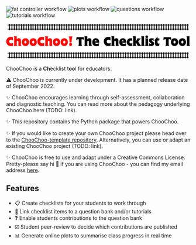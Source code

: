 ![fat controller workflow](https://github.com/lucydot/choochoo-template/actions/workflows/choochoo-fat-controller.yml/badge.svg) ![plots workflow](https://github.com/lucydot/choochoo-template/actions/workflows/choochoo-plots.yml/badge.svg) ![questions workflow](https://github.com/lucydot/choochoo-template/actions/workflows/choochoo-questions.yml/badge.svg) ![tutorials workflow](https://github.com/lucydot/choochoo-template/actions/workflows/choochoo-tutorials.yml/badge.svg)

<img src="./docs/images/icon2.png" width="800">

ChooChoo is a **Ch**ecklist t**oo**l for educators. 

⚠️ ChooChoo is currently under development. It has a planned release date of September 2022.

✨ ChooChoo encourages learning through self-assessment, collaboration and diagnostic teaching. You can read more about the pedagogy underlying ChooChoo here (TODO: link).

✨ This repository contains the Python package that powers ChooChoo.

✨ If you would like to create your own ChooChoo project please head over to the [ChooChoo-template repository](https://github.com/lucydot/ChooChoo-template/). Alternatively, you can use or adapt an existing ChooChoo project (TODO: link).

✨ ChooChoo is free to use and adapt under a Creative Commons License. Pretty-please say hi :wave: if you are using ChooChoo - you can find my email address [here](https://lucydot.github.io/about/).

## Features

- 📋 Create checklists for your students to work through
- 🔗 Link checklist items to a question bank and/or tutorials
- ❓ Enable students contributions to the question bank
- ☑️ Student peer-review to decide which contributions are published
- 📊 Generate online plots to summarise class progress in real time 


